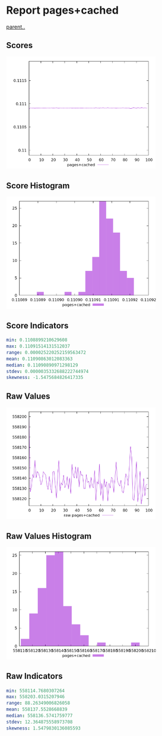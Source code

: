 # Report pages+cached

[parent..](./..)  


## Scores

![score](./score.png)  

## Score Histogram

![hist](./hist.png)  

## Score Indicators

```yaml
min: 0.1108899210629608
max: 0.11091514131512037
range: 0.000025220252159563472
mean: 0.11090863012083363
median: 0.11090890971298129
stdev: 0.0000035332688222744974
skewness: -1.5475684826417335

```

## Raw Values

![raw](./raw.png)  

## Raw Values Histogram

![raw hist](./raw_hist.png)  

## Raw Indicators

```yaml
min: 558114.7680307264
max: 558203.0315207946
range: 88.26349006826058
mean: 558137.5528668839
median: 558136.5741759777
stdev: 12.364875558973708
skewness: 1.5479830136085593

```

<style>
  img {
    max-width: 80%;
  }
</style>
      
